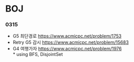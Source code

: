 # BOJ

### 0315  
* G5 최단경로 https://www.acmicpc.net/problem/1753  
* Retry G5 감시 https://www.acmicpc.net/problem/15683  
* G4 여행가자 https://www.acmicpc.net/problem/1976<br>* using BFS, DisjointSet  
